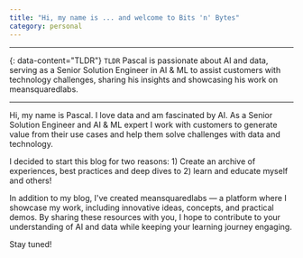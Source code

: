 ```yaml
---
title: "Hi, my name is ... and welcome to Bits 'n' Bytes"
category: personal
---
```


---
{: data-content="TLDR"}
`TLDR`
Pascal is passionate about AI and data, serving as a Senior Solution Engineer in AI & ML to assist customers with technology challenges, sharing his insights and showcasing his work on meansquaredlabs.

---

Hi, my name is Pascal. I love data and am fascinated by AI. As a Senior Solution Engineer and AI & ML expert I work with customers to generate value from their use cases and help them solve challenges with data and technology.

I decided to start this blog for two reasons: 1) Create an archive of experiences, best practices and deep dives to 2) learn and educate myself and others!

In addition to my blog, I've created meansquaredlabs — a platform where I showcase my work, including innovative ideas, concepts, and practical demos. By sharing these resources with you, I hope to contribute to your understanding of AI and data while keeping your learning journey engaging.

Stay tuned!
